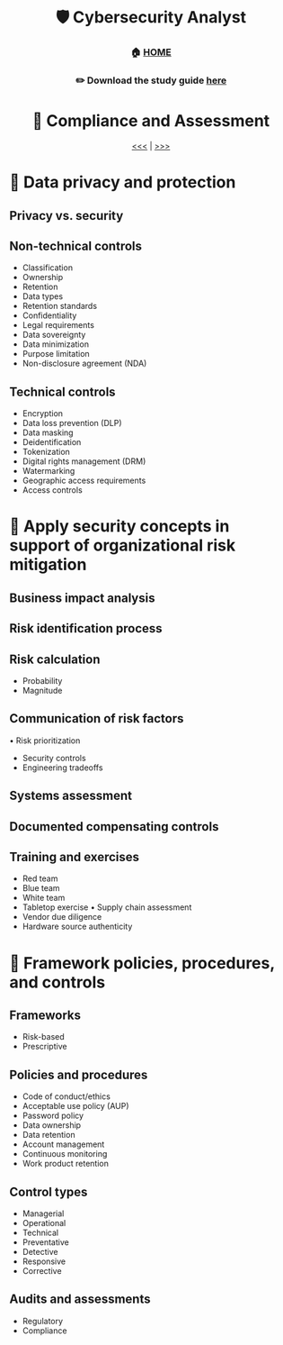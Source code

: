
<div align='center'>

# 🛡️ Cybersecurity Analyst

### 🏠 [HOME](README.md)
### ✏️ Download the study guide [here](https://comptiacdn.azureedge.net/webcontent/docs/default-source/exam-objectives/comptia-cysa-cs0-002-exam-objectives-(6-0).pdf?sfvrsn=86668f47_2)

# 📌 Compliance and Assessment
[<<<](part4.md) | [>>>](part1.md)

</div>
 
#  📌 Data privacy and protection
## Privacy vs. security
## Non-technical controls
- Classification
- Ownership
- Retention
- Data types
- Retention standards
- Confidentiality
- Legal requirements
- Data sovereignty
- Data minimization
- Purpose limitation
- Non-disclosure agreement (NDA)
## Technical controls
- Encryption
- Data loss prevention (DLP)
- Data masking
- Deidentification
- Tokenization
- Digital rights management (DRM)
 - Watermarking
- Geographic access requirements
- Access controls

# 📌 Apply security concepts in support of organizational risk mitigation
## Business impact analysis
## Risk identification process
## Risk calculation
- Probability
- Magnitude
## Communication of risk factors
• Risk prioritization
- Security controls
- Engineering tradeoffs
## Systems assessment
## Documented compensating controls
## Training and exercises
- Red team
- Blue team
- White team
- Tabletop exercise
• Supply chain assessment
- Vendor due diligence
- Hardware source authenticity


# 📌 Framework policies, procedures, and controls
## Frameworks
- Risk-based
- Prescriptive
## Policies and procedures
- Code of conduct/ethics
- Acceptable use policy (AUP)
- Password policy
- Data ownership
- Data retention
- Account management
- Continuous monitoring
- Work product retention
## Control types
- Managerial
- Operational
- Technical
- Preventative
- Detective
- Responsive
- Corrective
## Audits and assessments
- Regulatory
- Compliance
